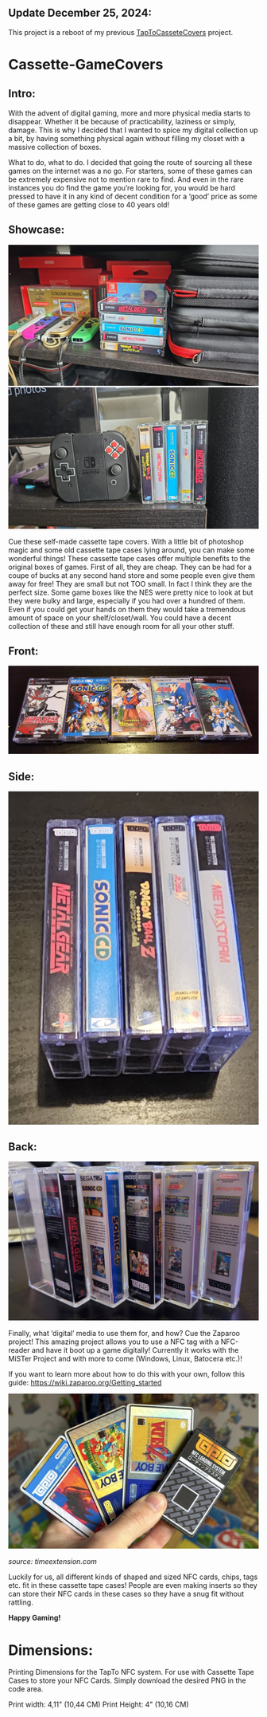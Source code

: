 ## Update December 25, 2024:
This project is a reboot of my previous [TapToCasseteCovers](https://github.com/Anime0t4ku/TapToCassetteCovers) project.


# Cassette-GameCovers

## Intro:

With the advent of digital gaming, more and more physical media starts to disappear. Whether it be because of practicability, laziness or simply, damage. This is why I decided that I wanted to spice my digital collection up a bit, by having something physical again without filling my closet with a massive collection of boxes. 

What to do, what to do. I decided that going the route of sourcing all these games on the internet was a no go. For starters, some of these games can be extremely expensive not to mention rare to find. And even in the rare instances you do find the game you’re looking for, you would be hard pressed to have it in any kind of decent condition for a ‘good’ price as some of these games are getting close to 40 years old!

## Showcase:
![showcase1](.Readme_Assets/showcase1.jpg)
![showcase2](.Readme_Assets/showcase2.jpg)

Cue these self-made cassette tape covers. With a little bit of photoshop magic and some old cassette tape cases lying around, you can make some wonderful things! These cassette tape cases offer multiple benefits to the original boxes of games.
First of all, they are cheap. They can be had for a coupe of bucks at any second hand store and some people even give them away for free!
They are small but not TOO small. In fact I think they are the perfect size. Some game boxes like the NES were pretty nice to look at but they were bulky and large, especially if you had over a hundred of them. Even if you could get your hands on them they would take a tremendous amount of space on your shelf/closet/wall. You could have a decent collection of these and still have enough room for all your other stuff. 

## Front:
![Front](.Readme_Assets/Front.jpg)
## Side:
![Back](.Readme_Assets/Side.jpg)
## Back:
![Back](.Readme_Assets/Back.jpg)

Finally, what ‘digital’ media to use them for, and how? Cue the Zaparoo project! This amazing project allows you to use a NFC tag with a NFC-reader and have it boot up a game digitally! Currently it works with the MiSTer Project and with more to come (Windows, Linux, Batocera etc.)! 

If you want to learn more about how to do this with your own, follow this guide: https://wiki.zaparoo.org/Getting_started

![nfccards](.Readme_Assets/nfccards.jpg)

_source: timeextension.com_

Luckily for us, all different kinds of shaped and sized NFC cards, chips, tags etc. fit in these cassette tape cases! People are even making inserts so they can store their NFC cards in these cases so they have a snug fit without rattling. 

**Happy Gaming!**

# Dimensions:

Printing Dimensions for the TapTo NFC system. For use with Cassette Tape Cases to store your NFC Cards.
Simply download the desired PNG in the code area.

Print width: 	4,11"	(10,44 CM)
Print Height: 	4"	(10,16 CM)






